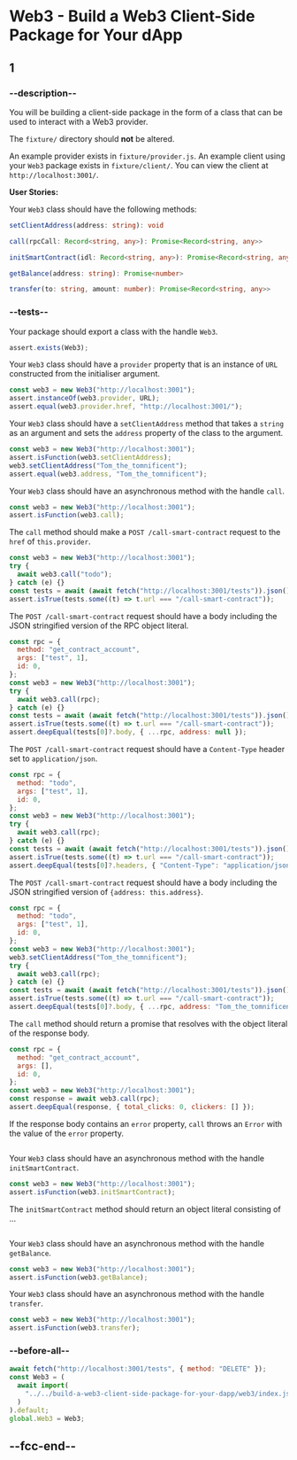 # Web3 - Build a Web3 Client-Side Package for Your dApp

## 1

### --description--

You will be building a client-side package in the form of a class that can be used to interact with a Web3 provider.

The `fixture/` directory should **not** be altered.

An example provider exists in `fixture/provider.js`. An example client using your `Web3` package exists in `fixture/client/`. You can view the client at `http://localhost:3001/`.

**User Stories:**

Your `Web3` class should have the following methods:

```ts
setClientAddress(address: string): void
```

```ts
call(rpcCall: Record<string, any>): Promise<Record<string, any>>
```

```ts
initSmartContract(idl: Record<string, any>): Promise<Record<string, any>>
```

```ts
getBalance(address: string): Promise<number>
```

```ts
transfer(to: string, amount: number): Promise<Record<string, any>>
```

### --tests--

Your package should export a class with the handle `Web3`.

```js
assert.exists(Web3);
```

Your `Web3` class should have a `provider` property that is an instance of `URL` constructed from the initialiser argument.

```js
const web3 = new Web3("http://localhost:3001");
assert.instanceOf(web3.provider, URL);
assert.equal(web3.provider.href, "http://localhost:3001/");
```

Your `Web3` class should have a `setClientAddress` method that takes a `string` as an argument and sets the `address` property of the class to the argument.

```js
const web3 = new Web3("http://localhost:3001");
assert.isFunction(web3.setClientAddress);
web3.setClientAddress("Tom_the_tomnificent");
assert.equal(web3.address, "Tom_the_tomnificent");
```

Your `Web3` class should have an asynchronous method with the handle `call`.

```js
const web3 = new Web3("http://localhost:3001");
assert.isFunction(web3.call);
```

The `call` method should make a `POST /call-smart-contract` request to the `href` of `this.provider`.

```js
const web3 = new Web3("http://localhost:3001");
try {
  await web3.call("todo");
} catch (e) {}
const tests = await (await fetch("http://localhost:3001/tests")).json();
assert.isTrue(tests.some((t) => t.url === "/call-smart-contract"));
```

The `POST /call-smart-contract` request should have a body including the JSON stringified version of the RPC object literal.

```js
const rpc = {
  method: "get_contract_account",
  args: ["test", 1],
  id: 0,
};
const web3 = new Web3("http://localhost:3001");
try {
  await web3.call(rpc);
} catch (e) {}
const tests = await (await fetch("http://localhost:3001/tests")).json();
assert.isTrue(tests.some((t) => t.url === "/call-smart-contract"));
assert.deepEqual(tests[0]?.body, { ...rpc, address: null });
```

The `POST /call-smart-contract` request should have a `Content-Type` header set to `application/json`.

```js
const rpc = {
  method: "todo",
  args: ["test", 1],
  id: 0,
};
const web3 = new Web3("http://localhost:3001");
try {
  await web3.call(rpc);
} catch (e) {}
const tests = await (await fetch("http://localhost:3001/tests")).json();
assert.isTrue(tests.some((t) => t.url === "/call-smart-contract"));
assert.deepEqual(tests[0]?.headers, { "Content-Type": "application/json" });
```

The `POST /call-smart-contract` request should have a body including the JSON stringified version of `{address: this.address}`.

```js
const rpc = {
  method: "todo",
  args: ["test", 1],
  id: 0,
};
const web3 = new Web3("http://localhost:3001");
web3.setClientAddress("Tom_the_tomnificent");
try {
  await web3.call(rpc);
} catch (e) {}
const tests = await (await fetch("http://localhost:3001/tests")).json();
assert.isTrue(tests.some((t) => t.url === "/call-smart-contract"));
assert.deepEqual(tests[0]?.body, { ...rpc, address: "Tom_the_tomnificent" });
```

The `call` method should return a promise that resolves with the object literal of the response body.

```js
const rpc = {
  method: "get_contract_account",
  args: [],
  id: 0,
};
const web3 = new Web3("http://localhost:3001");
const response = await web3.call(rpc);
assert.deepEqual(response, { total_clicks: 0, clickers: [] });
```

If the response body contains an `error` property, `call` throws an `Error` with the value of the `error` property.

```js

```

Your `Web3` class should have an asynchronous method with the handle `initSmartContract`.

```js
const web3 = new Web3("http://localhost:3001");
assert.isFunction(web3.initSmartContract);
```

The `initSmartContract` method should return an object literal consisting of ...

```js

```

Your `Web3` class should have an asynchronous method with the handle `getBalance`.

```js
const web3 = new Web3("http://localhost:3001");
assert.isFunction(web3.getBalance);
```

Your `Web3` class should have an asynchronous method with the handle `transfer`.

```js
const web3 = new Web3("http://localhost:3001");
assert.isFunction(web3.transfer);
```

### --before-all--

```js
await fetch("http://localhost:3001/tests", { method: "DELETE" });
const Web3 = (
  await import(
    "../../build-a-web3-client-side-package-for-your-dapp/web3/index.js"
  )
).default;
global.Web3 = Web3;
```

## --fcc-end--
